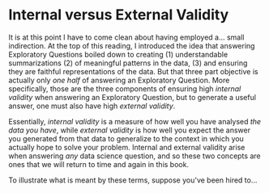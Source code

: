 # Internal versus External Validity

It is at this point I have to come clean about having employed a... small indirection. At the top of this reading, I introduced the idea that answering Exploratory Questions boiled down to creating (1) understandable summarizations (2) of meaningful patterns in the data, (3) and ensuring they are faithful representations of the data. But that three part objective is actually only *one half* of answering an Exploratory Question. More specifically, those are the three components of ensuring high *internal validity* when answering an Exploratory Question, but to generate a useful answer, one must also have high *external validity*.

Essentially, *internal validity* is a measure of how well you have analysed *the data you have*, while *external validity* is how well you expect the answer you generated from that data to generalize to the context in which you actually hope to solve your problem. Internal and external validity arise when answering *any* data science question, and so these two concepts are ones that we will return to time and again in this book.

To illustrate what is meant by these terms, suppose you've been hired to...
